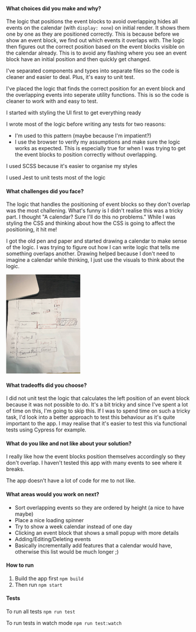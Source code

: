 #### What choices did you make and why?
The logic that positions the event blocks to avoid overlapping hides all events on the calendar (with `display: none`) on initial render. It shows them one by one as they are positioned correctly. This is because before we show an event block, we find out which events it overlaps with. The logic then figures out the correct position based on the event blocks visible on the calendar already. This is to avoid any flashing where you see an event block have an initial position and then quickly get changed.

I've separated components and types into separate files so the code is cleaner and easier to deal. Plus, it's easy to unit test.

I've placed the logic that finds the correct position for an event block and the overlapping events into seperate utility functions. This is so the code is cleaner to work with and easy to test.

I started with styling the UI first to get everything ready

I wrote most of the logic before writing any tests for two reasons:
  - I'm used to this pattern (maybe because I'm impatient?)
  - I use the browser to verify my assumptions and make sure the logic works as expected. This is especially true for when I was trying to get the event blocks to position correctly without overlapping.

I used SCSS because it's easier to organise my styles

I used Jest to unit tests most of the logic

#### What challenges did you face?
The logic that handles the positioning of event blocks so they don't overlap was the most challening. What's funny is I didn't realise this was a tricky part. I thought "A calendar? Sure I'll do this no problems." While I was styling the CSS and thinking about how the CSS is going to affect the positioning, it hit me!

I got the old pen and paper and started drawing a calendar to make sense of the logic. I was trying to figure out how I can write logic that tells me something overlaps another. Drawing helped because I don't need to imagine a calendar while thinking, I just use the visuals to think about the logic.

<img src="sketch.jpeg" width="200" />

#### What tradeoffs did you choose?
I did not unit test the logic that calculates the left position of an event block because it was not possible to do. It's a bit tricky and since I've spent a lot of time on this, I'm going to skip this. If I was to spend time on such a tricky task, I'd look into a better approach to test this behaviour as it's quite important to the app. I may realise that it's easier to test this via functional tests using Cypress for example.

#### What do you like and not like about your solution?
I really like how the event blocks position themselves accordingly so they don't overlap. I haven't tested this app with many events to see where it breaks.

The app doesn't have a lot of code for me to not like.

#### What areas would you work on next?
- Sort overlapping events so they are ordered by height (a nice to have maybe)
- Place a nice loading spinner
- Try to show a week calendar instead of one day
- Clicking an event block that shows a small popup with more details
- Adding/Editing/Deleting events
- Basically incrementally add features that a calendar would have, otherwise this list would be much longer ;)

#### How to run
1) Build the app first
`npm build`
2) Then run
`npm start`

#### Tests
To run all tests
`npm run test`

To run tests in watch mode
`npm run test:watch`
